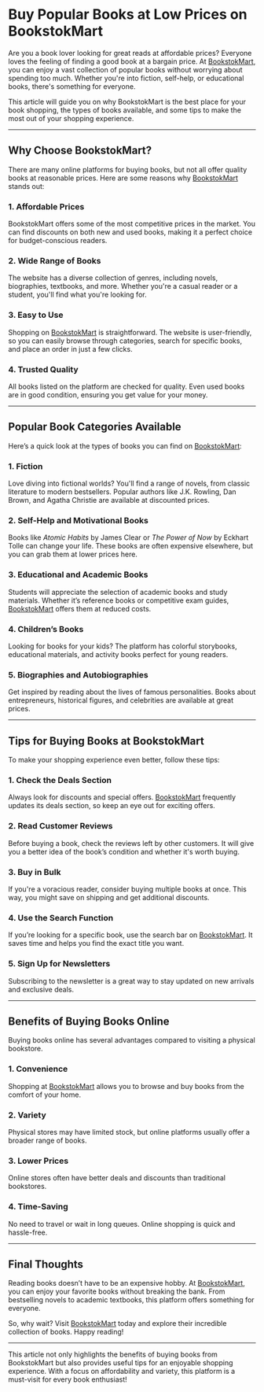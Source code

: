 # Buy Popular Books at Low Prices on BookstokMart

Are you a book lover looking for great reads at affordable prices? Everyone loves the feeling of finding a good book at a bargain price. At [BookstokMart](https://bookstokmart.com), you can enjoy a vast collection of popular books without worrying about spending too much. Whether you're into fiction, self-help, or educational books, there's something for everyone.

This article will guide you on why BookstokMart is the best place for your book shopping, the types of books available, and some tips to make the most out of your shopping experience.

---

## Why Choose BookstokMart?

There are many online platforms for buying books, but not all offer quality books at reasonable prices. Here are some reasons why [BookstokMart](https://bookstokmart.com) stands out:

### 1. Affordable Prices
BookstokMart offers some of the most competitive prices in the market. You can find discounts on both new and used books, making it a perfect choice for budget-conscious readers.

### 2. Wide Range of Books
The website has a diverse collection of genres, including novels, biographies, textbooks, and more. Whether you're a casual reader or a student, you'll find what you're looking for.

### 3. Easy to Use
Shopping on [BookstokMart](https://bookstokmart.com) is straightforward. The website is user-friendly, so you can easily browse through categories, search for specific books, and place an order in just a few clicks.

### 4. Trusted Quality
All books listed on the platform are checked for quality. Even used books are in good condition, ensuring you get value for your money.

---

## Popular Book Categories Available

Here’s a quick look at the types of books you can find on [BookstokMart](https://bookstokmart.com):

### 1. Fiction
Love diving into fictional worlds? You'll find a range of novels, from classic literature to modern bestsellers. Popular authors like J.K. Rowling, Dan Brown, and Agatha Christie are available at discounted prices.

### 2. Self-Help and Motivational Books
Books like *Atomic Habits* by James Clear or *The Power of Now* by Eckhart Tolle can change your life. These books are often expensive elsewhere, but you can grab them at lower prices here.

### 3. Educational and Academic Books
Students will appreciate the selection of academic books and study materials. Whether it’s reference books or competitive exam guides, [BookstokMart](https://bookstokmart.com) offers them at reduced costs.

### 4. Children’s Books
Looking for books for your kids? The platform has colorful storybooks, educational materials, and activity books perfect for young readers.

### 5. Biographies and Autobiographies
Get inspired by reading about the lives of famous personalities. Books about entrepreneurs, historical figures, and celebrities are available at great prices.

---

## Tips for Buying Books at BookstokMart

To make your shopping experience even better, follow these tips:

### 1. Check the Deals Section
Always look for discounts and special offers. [BookstokMart](https://bookstokmart.com) frequently updates its deals section, so keep an eye out for exciting offers.

### 2. Read Customer Reviews
Before buying a book, check the reviews left by other customers. It will give you a better idea of the book’s condition and whether it's worth buying.

### 3. Buy in Bulk
If you're a voracious reader, consider buying multiple books at once. This way, you might save on shipping and get additional discounts.

### 4. Use the Search Function
If you’re looking for a specific book, use the search bar on [BookstokMart](https://bookstokmart.com). It saves time and helps you find the exact title you want.

### 5. Sign Up for Newsletters
Subscribing to the newsletter is a great way to stay updated on new arrivals and exclusive deals.

---

## Benefits of Buying Books Online

Buying books online has several advantages compared to visiting a physical bookstore.

### 1. Convenience
Shopping at [BookstokMart](https://bookstokmart.com) allows you to browse and buy books from the comfort of your home.

### 2. Variety
Physical stores may have limited stock, but online platforms usually offer a broader range of books.

### 3. Lower Prices
Online stores often have better deals and discounts than traditional bookstores.

### 4. Time-Saving
No need to travel or wait in long queues. Online shopping is quick and hassle-free.

---

## Final Thoughts

Reading books doesn’t have to be an expensive hobby. At [BookstokMart](https://bookstokmart.com), you can enjoy your favorite books without breaking the bank. From bestselling novels to academic textbooks, this platform offers something for everyone.

So, why wait? Visit [BookstokMart](https://bookstokmart.com) today and explore their incredible collection of books. Happy reading!

---

This article not only highlights the benefits of buying books from BookstokMart but also provides useful tips for an enjoyable shopping experience. With a focus on affordability and variety, this platform is a must-visit for every book enthusiast!
